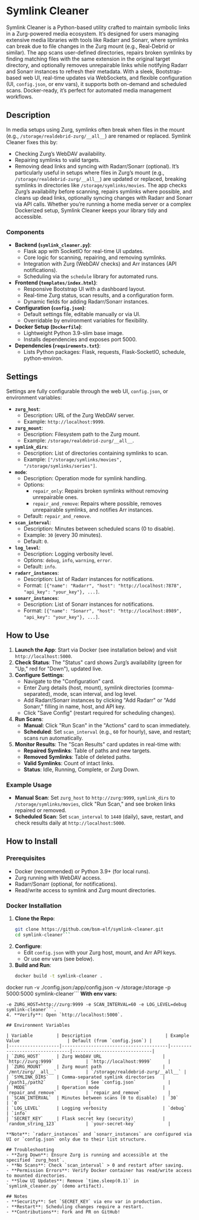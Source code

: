 # Symlink Cleaner

Symlink Cleaner is a Python-based utility crafted to maintain symbolic links in a Zurg-powered media ecosystem. It’s designed for users managing extensive media libraries with tools like Radarr and Sonarr, where symlinks can break due to file changes in the Zurg mount (e.g., Real-Debrid or similar). The app scans user-defined directories, repairs broken symlinks by finding matching files with the same extension in the original target directory, and optionally removes unrepairable links while notifying Radarr and Sonarr instances to refresh their metadata. With a sleek, Bootstrap-based web UI, real-time updates via WebSockets, and flexible configuration (UI, `config.json`, or env vars), it supports both on-demand and scheduled scans. Docker-ready, it’s perfect for automated media management workflows.

## Description
In media setups using Zurg, symlinks often break when files in the mount (e.g., `/storage/realdebrid-zurg/__all__`) are renamed or replaced. Symlink Cleaner fixes this by:
- Checking Zurg’s WebDAV availability.
- Repairing symlinks to valid targets.
- Removing dead links and syncing with Radarr/Sonarr (optional).
It’s particularly useful in setups where files in Zurg’s mount (e.g., `/storage/realdebrid-zurg/__all__`) are updated or replaced, breaking symlinks in directories like `/storage/symlinks/movies`. The app checks Zurg’s availability before scanning, repairs symlinks where possible, and cleans up dead links, optionally syncing changes with Radarr and Sonarr via API calls. Whether you’re running a home media server or a complex Dockerized setup, Symlink Cleaner keeps your library tidy and accessible.

### Components
- **Backend (`symlink_cleaner.py`)**:
  - Flask app with SocketIO for real-time UI updates.
  - Core logic for scanning, repairing, and removing symlinks.
  - Integration with Zurg (WebDAV checks) and Arr instances (API notifications).
  - Scheduling via the `schedule` library for automated runs.
- **Frontend (`templates/index.html`)**:
  - Responsive Bootstrap UI with a dashboard layout.
  - Real-time Zurg status, scan results, and a configuration form.
  - Dynamic fields for adding Radarr/Sonarr instances.
- **Configuration (`config.json`)**:
  - Default settings file, editable manually or via UI.
  - Overridable by environment variables for flexibility.
- **Docker Setup (`Dockerfile`)**:
  - Lightweight Python 3.9-slim base image.
  - Installs dependencies and exposes port 5000.
- **Dependencies (`requirements.txt`)**:
  - Lists Python packages: Flask, requests, Flask-SocketIO, schedule, python-environ.

## Settings
Settings are fully configurable through the web UI, `config.json`, or environment variables:
- **`zurg_host`**:
  - Description: URL of the Zurg WebDAV server.
  - Example: `http://localhost:9999`.
- **`zurg_mount`**:
  - Description: Filesystem path to the Zurg mount.
  - Example: `/storage/realdebrid-zurg/__all__`.
- **`symlink_dirs`**:
  - Description: List of directories containing symlinks to scan.
  - Example: `["/storage/symlinks/movies", "/storage/symlinks/series"]`.
- **`mode`**:
  - Description: Operation mode for symlink handling.
  - Options:
    - `repair_only`: Repairs broken symlinks without removing unrepairable ones.
    - `repair_and_remove`: Repairs where possible, removes unrepairable symlinks, and notifies Arr instances.
  - Default: `repair_and_remove`.
- **`scan_interval`**:
  - Description: Minutes between scheduled scans (0 to disable).
  - Example: `30` (every 30 minutes).
  - Default: `0`.
- **`log_level`**:
  - Description: Logging verbosity level.
  - Options: `debug`, `info`, `warning`, `error`.
  - Default: `info`.
- **`radarr_instances`**:
  - Description: List of Radarr instances for notifications.
  - Format: `[{"name": "Radarr", "host": "http://localhost:7878", "api_key": "your_key"}, ...]`.
- **`sonarr_instances`**:
  - Description: List of Sonarr instances for notifications.
  - Format: `[{"name": "Sonarr", "host": "http://localhost:8989", "api_key": "your_key"}, ...]`.

## How to Use
1. **Launch the App**: Start via Docker (see installation below) and visit `http://localhost:5000`.
2. **Check Status**: The "Status" card shows Zurg’s availability (green for "Up," red for "Down"), updated live.
3. **Configure Settings**:
   - Navigate to the "Configuration" card.
   - Enter Zurg details (host, mount), symlink directories (comma-separated), mode, scan interval, and log level.
   - Add Radarr/Sonarr instances by clicking "Add Radarr" or "Add Sonarr," filling in name, host, and API key.
   - Click "Save Config" (restart required for scheduling changes).
4. **Run Scans**:
   - **Manual**: Click "Run Scan" in the "Actions" card to scan immediately.
   - **Scheduled**: Set `scan_interval` (e.g., `60` for hourly), save, and restart; scans run automatically.
5. **Monitor Results**: The "Scan Results" card updates in real-time with:
   - **Repaired Symlinks**: Table of paths and new targets.
   - **Removed Symlinks**: Table of deleted paths.
   - **Valid Symlinks**: Count of intact links.
   - **Status**: Idle, Running, Complete, or Zurg Down.

### Example Usage
- **Manual Scan**: Set `zurg_host` to `http://zurg:9999`, `symlink_dirs` to `/storage/symlinks/movies`, click "Run Scan," and see broken links repaired or removed.
- **Scheduled Scan**: Set `scan_interval` to `1440` (daily), save, restart, and check results daily at `http://localhost:5000`.

## How to Install

### Prerequisites
- Docker (recommended) or Python 3.9+ (for local runs).
- Zurg running with WebDAV access.
- Radarr/Sonarr (optional, for notifications).
- Read/write access to symlink and Zurg mount directories.

### Docker Installation
1. **Clone the Repo**:
   ```bash
   git clone https://github.com/bsm-elf/symlink-cleaner.git
   cd symlink-cleaner```
2. **Configure**:
   - Edit `config.json` with your Zurg host, mount, and Arr API keys.
   - Or use env vars (see below).
3. **Build and Run**:
   ```bash
   docker build -t symlink-cleaner .
docker run -v ./config.json:/app/config.json -v /storage:/storage -p 5000:5000 symlink-cleaner```
   **With env vars:**
   ```docker run -v ./config.json:/app/config.json -v /storage:/storage -p 5000:5000 \
  -e ZURG_HOST=http://zurg:9999 -e SCAN_INTERVAL=60 -e LOG_LEVEL=debug symlink-cleaner```.
4. **Verify**: Open `http://localhost:5000`.

## Environment Variables

| Variable         | Description                            | Example Value                  | Default (from `config.json`) |
|-------------------|----------------------------------------|--------------------------------|------------------------------|
| `ZURG_HOST`      | Zurg WebDAV URL                       | `http://zurg:9999`            | `http://localhost:9999`      |
| `ZURG_MOUNT`     | Zurg mount path                       | `/mnt/zurg/__all__`           | `/storage/realdebrid-zurg/__all__` |
| `SYMLINK_DIRS`   | Comma-separated symlink directories   | `/path1,/path2`               | See `config.json`            |
| `MODE`           | Operation mode                        | `repair_and_remove`           | `repair_and_remove`          |
| `SCAN_INTERVAL`  | Minutes between scans (0 to disable)  | `30`                          | `0`                          |
| `LOG_LEVEL`      | Logging verbosity                     | `debug`                       | `info`                       |
| `SECRET_KEY`     | Flask secret key (security)           | `random_string_123`           | `your-secret-key`            |

**Note**: `radarr_instances` and `sonarr_instances` are configured via UI or `config.json` only due to their list structure.

## Troubleshooting
- **Zurg Down**: Ensure Zurg is running and accessible at the specified `zurg_host`.
- **No Scans**: Check `scan_interval` > 0 and restart after saving.
- **Permission Errors**: Verify Docker container has read/write access to mounted directories.
- **Slow UI Updates**: Remove `time.sleep(0.1)` in `symlink_cleaner.py` (demo artifact).

## Notes
- **Security**: Set `SECRET_KEY` via env var in production.
- **Restart**: Scheduling changes require a restart.
- **Contributions**: Fork and PR on GitHub!





